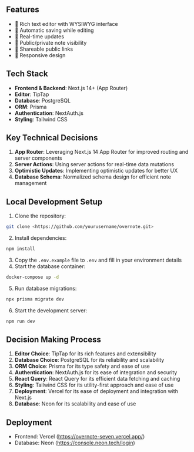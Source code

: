 ## Features

- 📝 Rich text editor with WYSIWYG interface
- 💾 Automatic saving while editing
- 🔄 Real-time updates
- 👥 Public/private note visibility
- 🔗 Shareable public links
- 📱 Responsive design

## Tech Stack

- **Frontend & Backend**: Next.js 14+ (App Router)
- **Editor**: TipTap
- **Database**: PostgreSQL
- **ORM**: Prisma
- **Authentication**: NextAuth.js
- **Styling**: Tailwind CSS

## Key Technical Decisions

1. **App Router**: Leveraging Next.js 14 App Router for improved routing and server components
2. **Server Actions**: Using server actions for real-time data mutations
3. **Optimistic Updates**: Implementing optimistic updates for better UX
4. **Database Schema**: Normalized schema design for efficient note management

## Local Development Setup

1. Clone the repository:

```bash
git clone <https://github.com/yourusername/overnote.git>
```

2. Install dependencies:

```bash
npm install
```

3. Copy the `.env.example` file to `.env` and fill in your environment details
4. Start the database container:

```bash
docker-compose up -d
```

5. Run database migrations:

```bash
npx prisma migrate dev
```

6. Start the development server:

```bash
npm run dev
```

## Decision Making Process

1. **Editor Choice**: TipTap for its rich features and extensibility
2. **Database Choice**: PostgreSQL for its reliability and scalability
3. **ORM Choice**: Prisma for its type safety and ease of use
4. **Authentication**: NextAuth.js for its ease of integration and security
5. **React Query**: React Query for its efficient data fetching and caching
6. **Styling**: Tailwind CSS for its utility-first approach and ease of use
7. **Deployment**: Vercel for its ease of deployment and integration with Next.js
8. **Database**: Neon for its scalability and ease of use

## Deployment

- Frontend: Vercel (<https://overnote-seven.vercel.app/>)
- Database: Neon (<https://console.neon.tech/login>)
